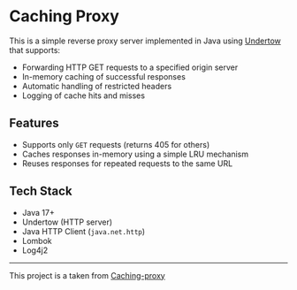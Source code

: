 # Caching Proxy

This is a simple reverse proxy server implemented in Java using [Undertow](https://undertow.io/) that supports:

- Forwarding HTTP GET requests to a specified origin server
- In-memory caching of successful responses
- Automatic handling of restricted headers
- Logging of cache hits and misses

## Features

- Supports only `GET` requests (returns 405 for others)
- Caches responses in-memory using a simple LRU mechanism
- Reuses responses for repeated requests to the same URL

## Tech Stack

- Java 17+
- Undertow (HTTP server)
- Java HTTP Client (`java.net.http`)
- Lombok
- Log4j2

---

This project is a taken from [Caching-proxy](https://roadmap.sh/projects/caching-server)